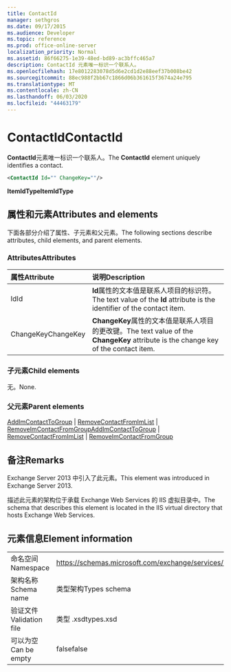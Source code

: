 ```yaml
---
title: ContactId
manager: sethgros
ms.date: 09/17/2015
ms.audience: Developer
ms.topic: reference
ms.prod: office-online-server
localization_priority: Normal
ms.assetid: 86f66275-1e39-48ed-bd89-ac3bffc465a7
description: ContactId 元素唯一标识一个联系人。
ms.openlocfilehash: 17e8012283078d5d6e2cd1d2e88eef37b008be42
ms.sourcegitcommit: 88ec988f2bb67c1866d06b361615f3674a24e795
ms.translationtype: MT
ms.contentlocale: zh-CN
ms.lasthandoff: 06/03/2020
ms.locfileid: "44463179"
---
```

# <a name="contactid"></a><span data-ttu-id="3e165-103">ContactId</span><span class="sxs-lookup"><span data-stu-id="3e165-103">ContactId</span></span>

<span data-ttu-id="3e165-104">**ContactId**元素唯一标识一个联系人。</span><span class="sxs-lookup"><span data-stu-id="3e165-104">The **ContactId** element uniquely identifies a contact.</span></span> 
  
```XML
<ContactId Id="" ChangeKey=""/>
```

 <span data-ttu-id="3e165-105">**ItemIdType**</span><span class="sxs-lookup"><span data-stu-id="3e165-105">**ItemIdType**</span></span>
## <a name="attributes-and-elements"></a><span data-ttu-id="3e165-106">属性和元素</span><span class="sxs-lookup"><span data-stu-id="3e165-106">Attributes and elements</span></span>

<span data-ttu-id="3e165-107">下面各部分介绍了属性、子元素和父元素。</span><span class="sxs-lookup"><span data-stu-id="3e165-107">The following sections describe attributes, child elements, and parent elements.</span></span>
  
### <a name="attributes"></a><span data-ttu-id="3e165-108">Attributes</span><span class="sxs-lookup"><span data-stu-id="3e165-108">Attributes</span></span>

|<span data-ttu-id="3e165-109">**属性**</span><span class="sxs-lookup"><span data-stu-id="3e165-109">**Attribute**</span></span>|<span data-ttu-id="3e165-110">**说明**</span><span class="sxs-lookup"><span data-stu-id="3e165-110">**Description**</span></span>|
|:-----|:-----|
|<span data-ttu-id="3e165-111">Id</span><span class="sxs-lookup"><span data-stu-id="3e165-111">Id</span></span>  <br/> |<span data-ttu-id="3e165-112">**Id**属性的文本值是联系人项目的标识符。</span><span class="sxs-lookup"><span data-stu-id="3e165-112">The text value of the **Id** attribute is the identifier of the contact item.</span></span>  <br/> |
|<span data-ttu-id="3e165-113">ChangeKey</span><span class="sxs-lookup"><span data-stu-id="3e165-113">ChangeKey</span></span>  <br/> |<span data-ttu-id="3e165-114">**ChangeKey**属性的文本值是联系人项目的更改键。</span><span class="sxs-lookup"><span data-stu-id="3e165-114">The text value of the **ChangeKey** attribute is the change key of the contact item.</span></span>  <br/> |
   
### <a name="child-elements"></a><span data-ttu-id="3e165-115">子元素</span><span class="sxs-lookup"><span data-stu-id="3e165-115">Child elements</span></span>

<span data-ttu-id="3e165-116">无。</span><span class="sxs-lookup"><span data-stu-id="3e165-116">None.</span></span>
  
### <a name="parent-elements"></a><span data-ttu-id="3e165-117">父元素</span><span class="sxs-lookup"><span data-stu-id="3e165-117">Parent elements</span></span>

<span data-ttu-id="3e165-118">[AddImContactToGroup](addimcontacttogroup.md)  | [RemoveContactFromImList](removecontactfromimlist.md)  | [RemoveImContactFromGroup](removeimcontactfromgroup.md)</span><span class="sxs-lookup"><span data-stu-id="3e165-118">[AddImContactToGroup](addimcontacttogroup.md) | [RemoveContactFromImList](removecontactfromimlist.md) | [RemoveImContactFromGroup](removeimcontactfromgroup.md)</span></span>
  
## <a name="remarks"></a><span data-ttu-id="3e165-119">备注</span><span class="sxs-lookup"><span data-stu-id="3e165-119">Remarks</span></span>

<span data-ttu-id="3e165-120">Exchange Server 2013 中引入了此元素。</span><span class="sxs-lookup"><span data-stu-id="3e165-120">This element was introduced in Exchange Server 2013.</span></span>
  
<span data-ttu-id="3e165-121">描述此元素的架构位于承载 Exchange Web Services 的 IIS 虚拟目录中。</span><span class="sxs-lookup"><span data-stu-id="3e165-121">The schema that describes this element is located in the IIS virtual directory that hosts Exchange Web Services.</span></span>
  
## <a name="element-information"></a><span data-ttu-id="3e165-122">元素信息</span><span class="sxs-lookup"><span data-stu-id="3e165-122">Element information</span></span>

|||
|:-----|:-----|
|<span data-ttu-id="3e165-123">命名空间</span><span class="sxs-lookup"><span data-stu-id="3e165-123">Namespace</span></span>  <br/> |https://schemas.microsoft.com/exchange/services/2006/types  <br/> |
|<span data-ttu-id="3e165-124">架构名称</span><span class="sxs-lookup"><span data-stu-id="3e165-124">Schema name</span></span>  <br/> |<span data-ttu-id="3e165-125">类型架构</span><span class="sxs-lookup"><span data-stu-id="3e165-125">Types schema</span></span>  <br/> |
|<span data-ttu-id="3e165-126">验证文件</span><span class="sxs-lookup"><span data-stu-id="3e165-126">Validation file</span></span>  <br/> |<span data-ttu-id="3e165-127">类型 .xsd</span><span class="sxs-lookup"><span data-stu-id="3e165-127">types.xsd</span></span>  <br/> |
|<span data-ttu-id="3e165-128">可以为空</span><span class="sxs-lookup"><span data-stu-id="3e165-128">Can be empty</span></span>  <br/> |<span data-ttu-id="3e165-129">false</span><span class="sxs-lookup"><span data-stu-id="3e165-129">false</span></span>  <br/> |
   

